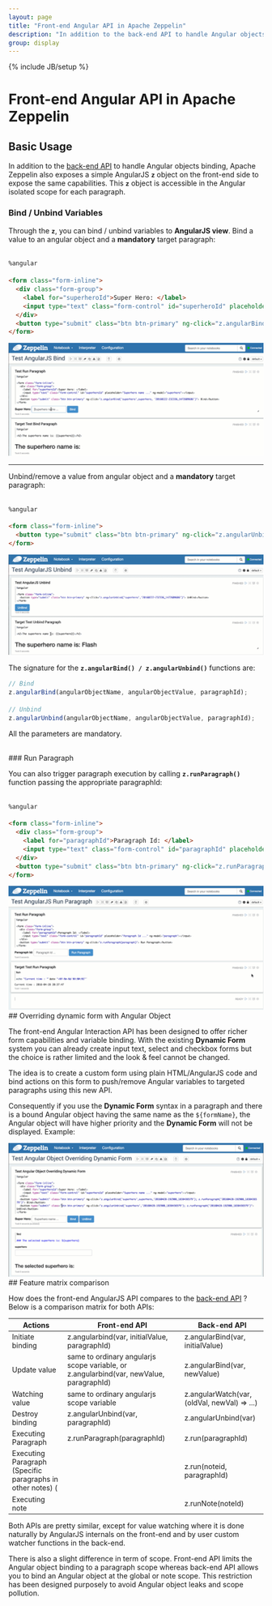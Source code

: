 ```yaml
---
layout: page
title: "Front-end Angular API in Apache Zeppelin"
description: "In addition to the back-end API to handle Angular objects binding, Apache Zeppelin exposes a simple AngularJS z object on the front-end side to expose the same capabilities."
group: display
---
```

<!--
Licensed under the Apache License, Version 2.0 (the "License");
you may not use this file except in compliance with the License.
You may obtain a copy of the License at

http://www.apache.org/licenses/LICENSE-2.0

Unless required by applicable law or agreed to in writing, software
distributed under the License is distributed on an "AS IS" BASIS,
WITHOUT WARRANTIES OR CONDITIONS OF ANY KIND, either express or implied.
See the License for the specific language governing permissions and
limitations under the License.
-->
{% include JB/setup %}

# Front-end Angular API in Apache Zeppelin

<div id="toc"></div>

## Basic Usage
In addition to the [back-end API](./back-end-angular.html) to handle Angular objects binding, Apache Zeppelin also exposes a simple AngularJS <code>**z**</code> object on the front-end side to expose the same capabilities.
This <code>**z**</code> object is accessible in the Angular isolated scope for each paragraph.


### Bind / Unbind Variables

Through the **`z`**, you can bind / unbind variables to **AngularJS view**.
Bind a value to an angular object and a **mandatory** target paragraph:

```html

%angular

<form class="form-inline">
  <div class="form-group">
    <label for="superheroId">Super Hero: </label>
    <input type="text" class="form-control" id="superheroId" placeholder="Superhero name ..." ng-model="superhero"></input>
  </div>
  <button type="submit" class="btn btn-primary" ng-click="z.angularBind('superhero',superhero,'20160222-232336_1472609686')"> Bind</button>
</form>

```

<img src="../assets/themes/zeppelin/img/screenshots/z_angularBind.gif" />

<hr/>

Unbind/remove a value from angular object and a **mandatory** target paragraph:

```html

%angular

<form class="form-inline">
  <button type="submit" class="btn btn-primary" ng-click="z.angularUnbind('superhero','20160222-232336_1472609686')"> UnBind</button>
</form>

```

<img src="../assets/themes/zeppelin/img/screenshots/z_angularUnbind.gif" />

The signature for the **`z.angularBind() / z.angularUnbind()`** functions are:

```javascript
// Bind
z.angularBind(angularObjectName, angularObjectValue, paragraphId);

// Unbind
z.angularUnbind(angularObjectName, angularObjectValue, paragraphId);

```

All the parameters are mandatory.


<br />
### Run Paragraph

You can also trigger paragraph execution by calling **`z.runParagraph()`** function passing the appropriate paragraphId: 

```html

%angular

<form class="form-inline">
  <div class="form-group">
    <label for="paragraphId">Paragraph Id: </label>
    <input type="text" class="form-control" id="paragraphId" placeholder="Paragraph Id ..." ng-model="paragraph"></input>
  </div>
  <button type="submit" class="btn btn-primary" ng-click="z.runParagraph(paragraph)"> Run Paragraph</button>
</form>

```

<img src="../assets/themes/zeppelin/img/screenshots/z_runParagraph.gif" />

<br />
## Overriding dynamic form with Angular Object

The front-end Angular Interaction API has been designed to offer richer form capabilities and variable binding. With the existing **Dynamic Form** system you can already create input text, select and checkbox forms but the choice is rather limited and the look & feel cannot be changed.

The idea is to create a custom form using plain HTML/AngularJS code and bind actions on this form to push/remove Angular variables to targeted paragraphs using this new API. 

Consequently if you use the **Dynamic Form** syntax in a paragraph and there is a bound Angular object having the same name as the `${formName}`, the Angular object will have higher priority and the **Dynamic Form** will not be displayed. Example: 
 

<img src="../assets/themes/zeppelin/img/screenshots/z_angularJs_overriding_dynamic_form.gif" />


<br />
## Feature matrix comparison

How does the front-end AngularJS API compares to the [back-end API](./back-end-angular.html) ? Below is a comparison matrix for both APIs:

<table class="table-configuration">
    <thead>
        <tr>
            <th>Actions</th>
            <th>Front-end API</th>
            <th>Back-end API</th>
        </tr>
    </thead>
        <tr>
            <td>Initiate binding</td>
            <td>z.angularbind(var, initialValue, paragraphId)</td>
            <td>z.angularBind(var, initialValue)</td>
        </tr>
        <tr>
            <td>Update value</td>
            <td>same to ordinary angularjs scope variable, or z.angularbind(var, newValue, paragraphId)</td>
            <td>z.angularBind(var, newValue)</td>
        </tr>
        <tr>
            <td>Watching value</td>
            <td>same to ordinary angularjs scope variable</td>
            <td>z.angularWatch(var, (oldVal, newVal) => ...)</td>
        </tr>
        <tr>
            <td>Destroy binding</td>
            <td>z.angularUnbind(var, paragraphId)</td>
            <td>z.angularUnbind(var)</td>
        </tr>
        <tr>
            <td>Executing Paragraph</td>
            <td>z.runParagraph(paragraphId)</td>
            <td>z.run(paragraphId)</td>
        </tr>
        <tr>
            <td>Executing Paragraph (Specific paragraphs in other notes) (</td>
            <td></td>
            <td>z.run(noteid, paragraphId)</td>
        </tr>
        <tr>
            <td>Executing note</td>
            <td></td>
            <td>z.runNote(noteId)</td>
        </tr> 
    <tbody>
    <tbody>    
</table>

Both APIs are pretty similar, except for value watching where it is done naturally by AngularJS internals on the front-end and by user custom watcher functions in the back-end.

There is also a slight difference in term of scope. Front-end API limits the Angular object binding to a paragraph scope whereas back-end API allows you to bind an Angular object at the global or note scope. This restriction has been designed purposely to avoid Angular object leaks and scope pollution.
